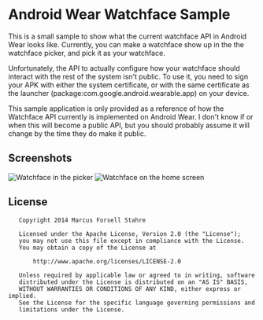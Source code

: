 Android Wear Watchface Sample
=============================

This is a small sample to show what the current watchface API in Android Wear looks like. Currently,
you can make a watchface show up in the the watchface picker, and pick it as your watchface.

Unfortunately, the API to actually configure how your watchface should interact with the rest of the
system isn't public. To use it, you need to sign your APK with either the system certificate, or
with the same certificate as the launcher (package:com.google.android.wearable.app) on your device.

This sample application is only provided as a reference of how the Watchface API currently is
implemented on Android Wear. I don't know if or when this will become a public API, but you should
probably assume it will change by the time they do make it public.

Screenshots
-----------

![Watchface in the picker](https://github.com/togi/android-wear-watchface/raw/master/picker.png)
![Watchface on the home screen](https://github.com/togi/android-wear-watchface/raw/master/screen.png)


License
-------

       Copyright 2014 Marcus Forsell Stahre

       Licensed under the Apache License, Version 2.0 (the "License");
       you may not use this file except in compliance with the License.
       You may obtain a copy of the License at

           http://www.apache.org/licenses/LICENSE-2.0

       Unless required by applicable law or agreed to in writing, software
       distributed under the License is distributed on an "AS IS" BASIS,
       WITHOUT WARRANTIES OR CONDITIONS OF ANY KIND, either express or implied.
       See the License for the specific language governing permissions and
       limitations under the License.

